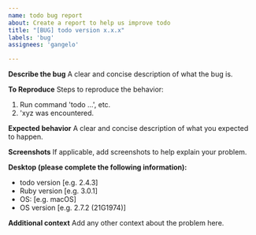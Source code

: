 ```yaml
---
name: todo bug report
about: Create a report to help us improve todo
title: "[BUG] todo version x.x.x"
labels: 'bug'
assignees: 'gangelo'

---
```


**Describe the bug**
A clear and concise description of what the bug is.

**To Reproduce**
Steps to reproduce the behavior:
1. Run command 'todo <command> ...', etc.
2. 'xyz was encountered.

**Expected behavior**
A clear and concise description of what you expected to happen.

**Screenshots**
If applicable, add screenshots to help explain your problem.

**Desktop (please complete the following information):**
 - todo version [e.g. 2.4.3]
 - Ruby version [e.g. 3.0.1]
 - OS: [e.g. macOS]
 - OS version [e.g. 2.7.2 (21G1974)]

**Additional context**
Add any other context about the problem here.
